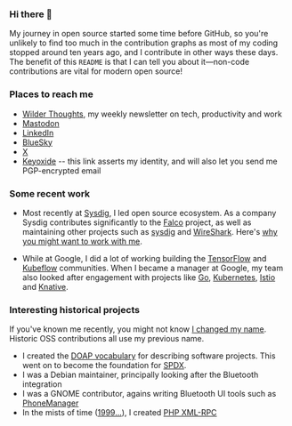### Hi there 👋

<!--
**ewilderj/ewilderj** is a ✨ _special_ ✨ repository because its `README.md` (this file) appears on your GitHub profile.

Here are some ideas to get you started:

- 🔭 I’m currently working on ...
- 🌱 I’m currently learning ...
- 👯 I’m looking to collaborate on ...
- 🤔 I’m looking for help with ...
- 💬 Ask me about ...
- 📫 How to reach me: ...
- 😄 Pronouns: ...
- ⚡ Fun fact: ...
-->

My journey in open source started some time before GitHub, so you're unlikely to find too much in the contribution graphs as most of my coding stopped around ten years ago, and I contribute in other ways these days. The benefit of this `README` is that I can tell you about it—non-code contributions are vital for modern open source!

### Places to reach me

* <a href="https://www.linkedin.com/newsletters/wilder-thoughts-7246946745136414720/">Wilder Thoughts</a>, my weekly newsletter on tech, productivity and work
* <a rel="me" href="https://hachyderm.io/@ewj">Mastodon</a>
* [LinkedIn](https://www.linkedin.com/in/wilder-james/)
* [BlueSky](https://bsky.app/profile/ewj.me)
* [X](https://X.com/edd)
* [Keyoxide](https://keyoxide.org/10495B98E88EA70182A7CEBA0CE6525CF7825C28) -- this link asserts my identity, and will also let you send me PGP-encrypted email

### Some recent work

* Most recently at [Sysdig](https://sysdig.com/), I led open source ecosystem. As a company Sysdig contributes significantly to the [Falco](https://falco.org/) project, as well as maintaining other projects such as [sysdig](https://github.com/draios/sysdig) and [WireShark](https://www.wireshark.org/). Here's [why you might want to work with me](https://medium.com/@edd/why-work-with-me-84e7e8b43f15).

* While at Google, I did a lot of working building the [TensorFlow](https://tensorflow.org) and [Kubeflow](https://kubeflow.org/) communities. When I became a manager at Google, my team also looked after engagement with projects like [Go](https://golang.org/), [Kubernetes](https://k8s.io/), [Istio](https://istio.io/) and [Knative](https://knative.dev).

### Interesting historical projects

If you've known me recently, you might not know [I changed my name](https://medium.com/@edd/wilder-james-57a00bd8822d). Historic OSS contributions all use my previous name.

* I created the [DOAP vocabulary](https://github.com/ewilderj/doap) for describing software projects. This went on to become the foundation for [SPDX](https://spdx.dev/).
* I was a Debian maintainer, principally looking after the Bluetooth integration
* I was a GNOME contributor, agains writing Bluetooth UI tools such as [PhoneManager](https://wiki.gnome.org/Attic/PhoneManager)
* In the mists of time ([1999...](https://github.com/gggeek/phpxmlrpc/blob/fc90293aaf6d8ef8fa1cd6152f6237c0bdfea4a7/doc/ChangeLog#L1614)), I created [PHP XML-RPC](http://gggeek.github.io/phpxmlrpc/)
